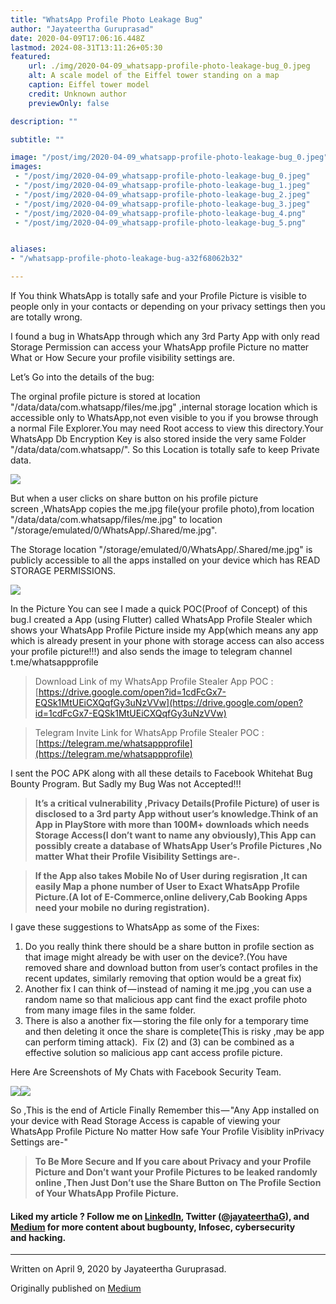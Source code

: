 ```yaml
---
title: "WhatsApp Profile Photo Leakage Bug"
author: "Jayateertha Guruprasad"
date: 2020-04-09T17:06:16.448Z
lastmod: 2024-08-31T13:11:26+05:30
featured:
    url: ./img/2020-04-09_whatsapp-profile-photo-leakage-bug_0.jpeg
    alt: A scale model of the Eiffel tower standing on a map
    caption: Eiffel tower model
    credit: Unknown author
    previewOnly: false

description: ""

subtitle: ""

image: "/post/img/2020-04-09_whatsapp-profile-photo-leakage-bug_0.jpeg" 
images:
 - "/post/img/2020-04-09_whatsapp-profile-photo-leakage-bug_0.jpeg"
 - "/post/img/2020-04-09_whatsapp-profile-photo-leakage-bug_1.jpeg"
 - "/post/img/2020-04-09_whatsapp-profile-photo-leakage-bug_2.jpeg"
 - "/post/img/2020-04-09_whatsapp-profile-photo-leakage-bug_3.jpeg"
 - "/post/img/2020-04-09_whatsapp-profile-photo-leakage-bug_4.png"
 - "/post/img/2020-04-09_whatsapp-profile-photo-leakage-bug_5.png"


aliases:
- "/whatsapp-profile-photo-leakage-bug-a32f68062b32"

---
```


If You think WhatsApp is totally safe and your Profile Picture is visible to people only in your contacts or depending on your privacy settings then you are totally wrong.

I found a bug in WhatsApp through which any 3rd Party App with only read Storage Permission can access your WhatsApp profile Picture no matter What or How Secure your profile visibility settings are.

Let’s Go into the details of the bug:

The orginal profile picture is stored at location "/data/data/com.whatsapp/files/me.jpg" ,internal storage location which is accessible only to WhatsApp,not even visible to you if you browse through a normal File Explorer.You may need Root access to view this directory.Your WhatsApp Db Encryption Key is also stored inside the very same Folder "/data/data/com.whatsapp/". So this Location is totally safe to keep Private data.

![](/post/img/2020-04-09_whatsapp-profile-photo-leakage-bug_0.jpeg#layoutTextWidth)

But when a user clicks on share button on his profile picture screen ,WhatsApp copies the me.jpg file(your profile photo),from location "/data/data/com.whatsapp/files/me.jpg" to location "/storage/emulated/0/WhatsApp/.Shared/me.jpg".

The Storage location "/storage/emulated/0/WhatsApp/.Shared/me.jpg" is publicly accessible to all the apps installed on your device which has READ STORAGE PERMISSIONS.

![](/post/img/2020-04-09_whatsapp-profile-photo-leakage-bug_1.jpeg#layoutTextWidth)

In the Picture You can see I made a quick POC(Proof of Concept) of this bug.I created a App (using Flutter) called WhatsApp Profile Stealer which shows your WhatsApp Profile Picture inside my App(which means any app which is already present in your phone with storage access can also access your profile picture!!!) and also sends the image to telegram channel t.me/whatsappprofile

> Download Link of my WhatsApp Profile Stealer App POC : [https://drive.google.com/open?id=1cdFcGx7-EQSk1MtUEiCXQqfGy3uNzVVw](https://drive.google.com/open?id=1cdFcGx7-EQSk1MtUEiCXQqfGy3uNzVVw)

> Telegram Invite Link for WhatsApp Profile Stealer POC :[https://telegram.me/whatsappprofile](https://telegram.me/whatsappprofile)

I sent the POC APK along with all these details to Facebook Whitehat Bug Bounty Program. But Sadly my Bug Was not Accepted!!!

> **It’s a critical vulnerability ,Privacy Details(Profile Picture) of user is disclosed to a 3rd party App without user’s knowledge.Think of an App in PlayStore with more than 100M+ downloads which needs Storage Access(I don’t want to name any obviously),This App can possibly create a database of WhatsApp User’s Profile Pictures ,No matter What their Profile Visibility Settings are-.**

> **If the App also takes Mobile No of User during regisration ,It can easily Map a phone number of User to Exact WhatsApp Profile Picture.(A lot of E-Commerce,online delivery,Cab Booking Apps need your mobile no during registration).**

I gave these suggestions to WhatsApp as some of the Fixes:

1. Do you really think there should be a share button in profile section as that image might already be with user on the device?.(You have removed share and download button from user’s contact profiles in the recent updates, similarly removing that option would be a great fix)
2. Another fix I can think of — instead of naming it me.jpg ,you can use a random name so that malicious app cant find the exact profile photo from many image files in the same folder.
3. There is also a another fix — storing the file only for a temporary time and then deleting it once the share is complete(This is risky ,may be app can perform timing attack).
 Fix (2) and (3) can be combined as a effective solution so malicious app cant access profile picture.

Here Are Screenshots of My Chats with Facebook Security Team.

![](/post/img/2020-04-09_whatsapp-profile-photo-leakage-bug_2.jpeg#layoutTextWidth)![](/post/img/2020-04-09_whatsapp-profile-photo-leakage-bug_3.jpeg#layoutTextWidth)


So ,This is the end of Article Finally Remember this — "Any App installed on your device with Read Storage Access is capable of viewing your WhatsApp Profile Picture No matter How safe Your Profile Visiblity inPrivacy Settings are-"

> **To Be More Secure and If you care about Privacy and your Profile Picture and Don’t want your Profile Pictures to be leaked randomly online ,Then Just Don’t use the Share Button on The Profile Section of Your WhatsApp Profile Picture.**

#### **Liked my article ? Follow me on** [**LinkedIn**](https://www.linkedin.com/in/jayateerthag/)**, Twitter (**[**@jayateerthaG**](https://twitter.com/jayateerthag)**), and **[**Medium**](https://jayateerthag.medium.com/)** for more content about bugbounty, Infosec, cybersecurity and hacking.**

* * *
Written on April 9, 2020 by Jayateertha Guruprasad.

Originally published on [Medium](https://medium.com/@jayateerthag/whatsapp-profile-photo-leakage-bug-a32f68062b32)
